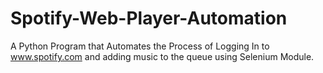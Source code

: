 # Spotify-Web-Player-Automation
 A Python Program that Automates the Process of Logging In to www.spotify.com and adding music to the queue using Selenium Module.
